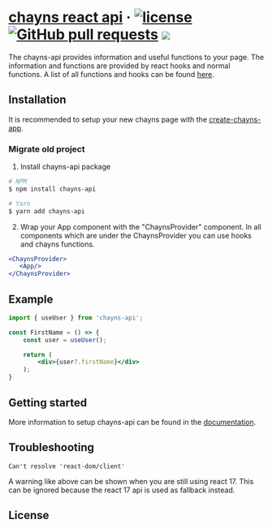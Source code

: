 # [chayns react api](https://github.com/TobitSoftware/chayns-api) &middot; [![license](https://img.shields.io/github/license/TobitSoftware/chayns-api.svg)]() [![GitHub pull requests](https://img.shields.io/github/issues-pr/TobitSoftware/chayns-api.svg)]() [![](https://img.shields.io/github/issues-pr-closed-raw/TobitSoftware/chayns-api.svg)]()

The chayns-api provides information and useful functions to your page. The information and functions are provided by react hooks and normal functions.
A list of all functions and hooks can be found [here](https://tobitsoftware.github.io/chayns-api/docs).

## Installation

It is recommended to setup your new chayns page with the [create-chayns-app](https://github.com/TobitSoftware/create-chayns-app).


### Migrate old project
1. Install chayns-api package
```sh
# NPM
$ npm install chayns-api

# Yarn
$ yarn add chayns-api
```

2. Wrap your App component with the "ChaynsProvider" component. In all components which are under the ChaynsProvider you can use hooks and chayns functions. 
```jsx
<ChaynsProvider>
   <App/>
</ChaynsProvider>
```

## Example

```jsx
import { useUser } from 'chayns-api';

const FirstName = () => {
    const user = useUser();

    return (
        <div>{user?.firstName}</div>
    );
}
```

## Getting started

More information to setup chayns-api can be found in the [documentation](https://tobitsoftware.github.io/chayns-api/docs).

## Troubleshooting

```
Can't resolve 'react-dom/client'
```
A warning like above can be shown when you are still using react 17.
This can be ignored because the react 17 api is used as fallback instead.

## License
